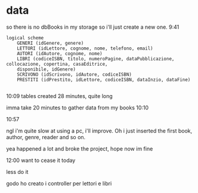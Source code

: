 # data
so there is no dbBooks in my storage so i'll just create a new one.
9:41
```
logical scheme
    GENERI (idGenere, genere) 
    LETTORI (idLettore, cognome, nome, telefono, email) 
    AUTORI (idAutore, cognome, nome) 
    LIBRI (codiceISBN, titolo, numeroPagine, dataPubblicazione, collocazione, copertina, casaEditrice, 
    disponibile, idGenere) 
    SCRIVONO (idScrivono, idAutore, codiceISBN)  
    PRESTITI (idPrestito, idLettore, codiceISBN, dataInzio, dataFine)


```
10:09 tables created
28 minutes, quite long

imma take 20 minutes to gather data from my books
10:10

10:57

ngl i'm quite slow at using a pc, i'll improve. Oh i just inserted the first book, author, genre, reader and so on.

yea happened a lot and broke the project, hope now im fine

12:00 want to cease it today

less do it

godo ho creato i controller per lettori e libri